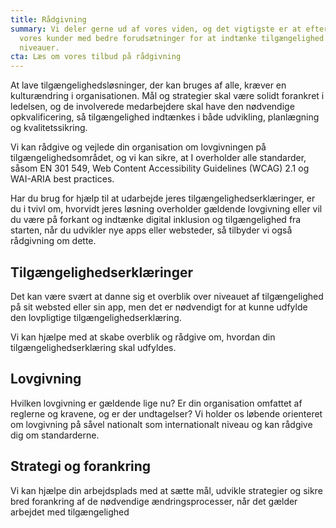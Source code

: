 ```yaml
---
title: Rådgivning
summary: Vi deler gerne ud af vores viden, og det vigtigste er at efterlade
  vores kunder med bedre forudsætninger for at indtænke tilgængelighed på alle
  niveauer.
cta: Læs om vores tilbud på rådgivning
---
```

At lave tilgængelighedsløsninger, der kan bruges af alle, kræver en kulturændring i organisationen. Mål og strategier skal være solidt forankret i ledelsen, og de involverede medarbejdere skal have den nødvendige opkvalificering, så tilgængelighed indtænkes i både udvikling, planlægning og kvalitetssikring. 


Vi kan rådgive og vejlede din organisation om lovgivningen på tilgængelighedsområdet, og vi kan sikre, at I overholder alle standarder, såsom EN 301 549, Web Content Accessibility Guidelines (WCAG) 2.1 og WAI-ARIA best practices.


Har du brug for hjælp til at udarbejde jeres tilgængelighedserklæringer, er du i tvivl om, hvorvidt jeres løsning overholder gældende lovgivning eller vil du være på forkant og indtænke digital inklusion og tilgængelighed fra starten, når du udvikler nye apps eller websteder, så tilbyder vi også rådgivning om dette.



## Tilgængelighedserklæringer
Det kan være svært at danne sig et overblik over niveauet af tilgængelighed på sit websted eller sin app, men det er nødvendigt for at kunne udfylde den lovpligtige tilgængelighedserklæring. 

Vi kan hjælpe med at skabe overblik og rådgive om, hvordan din tilgængelighedserklæring skal udfyldes.


## Lovgivning
Hvilken lovgivning er gældende lige nu? Er din organisation omfattet af reglerne og kravene, og er der undtagelser? Vi holder os løbende orienteret om lovgivning på såvel nationalt som internationalt niveau og kan rådgive dig om standarderne.

## Strategi og forankring
Vi kan hjælpe din arbejdsplads med at sætte mål, udvikle strategier og sikre bred forankring af de nødvendige ændringsprocesser, når det gælder arbejdet med tilgængelighed
